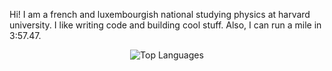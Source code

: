 Hi! I am a french and luxembourgish national studying physics at harvard university. I like writing code and building cool stuff. Also, I can run a mile in 3:57.47.

<center>

![Top Languages](https://github-readme-stats.vercel.app/api/top-langs/?username=vivienhenz24&layout=compact&theme=dark&hide_border=true&bg_color=0D1117&title_color=5ce1e6&text_color=ffffff)

</center>




